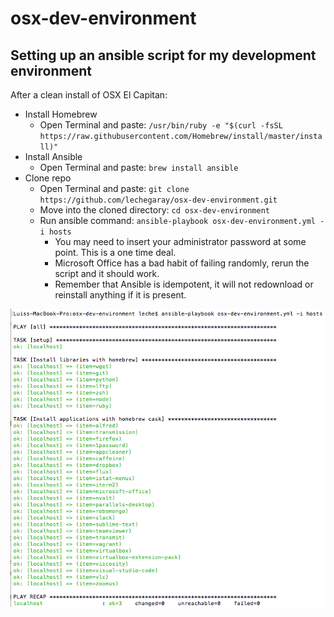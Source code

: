 # osx-dev-environment

## Setting up an ansible script for my development environment

After a clean install of OSX El Capitan:

- Install Homebrew
  - Open Terminal and paste: `/usr/bin/ruby -e "$(curl -fsSL https://raw.githubusercontent.com/Homebrew/install/master/install)"`
- Install Ansible
  - Open Terminal and paste: `brew install ansible`
- Clone repo
  - Open Terminal and paste: `git clone https://github.com/lechegaray/osx-dev-environment.git`
  - Move into the cloned directory: `cd osx-dev-environment`
  - Run ansible command: `ansible-playbook osx-dev-environment.yml -i hosts`
    - You may need to insert your administrator password at some point.  This is a one time deal.
    - Microsoft Office has a bad habit of failing randomly, rerun the script and it should work.
    - Remember that Ansible is idempotent, it will not redownload or reinstall anything if it is present.

![alt text](https://raw.githubusercontent.com/lechegaray/osx-dev-environment/master/ansible-terminal-example.png "Ansible Terminal Example")